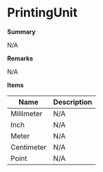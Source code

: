 # PrintingUnit

**Summary**

N/A

**Remarks**

N/A

**Items**

|Name|Description|
|---|---|
|Millimeter|N/A|
|Inch|N/A|
|Meter|N/A|
|Centimeter|N/A|
|Point|N/A|

